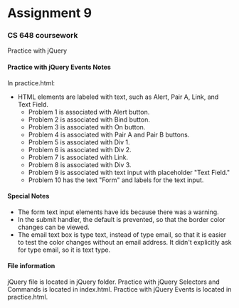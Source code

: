 # Assignment 9

### CS 648 coursework
Practice with jQuery

#### Practice with jQuery Events Notes
In practice.html:
- HTML elements are labeled with text, such as Alert, Pair A, Link, and Text Field.
    - Problem 1 is associated with Alert button.
    - Problem 2 is associated with Bind button.
    - Problem 3 is associated with On button.
    - Problem 4 is associated with Pair A and Pair B buttons.
    - Problem 5 is associated with Div 1.
    - Problem 6 is associated with Div 2.
    - Problem 7 is associated with Link.
    - Problem 8 is associated with Div 3.
    - Problem 9 is associated with text input with placeholder "Text Field."
    - Problem 10 has the text "Form" and labels for the text input.  

#### Special Notes
- The form text input elements have ids because there was a warning.  
- In the submit handler, the default is prevented, so that the border color changes can be viewed.
- The email text box is type text, instead of type email, so that it is easier to
  test the color changes without an email address. It didn't explicitly ask for type email, so it is text type.

#### File information
jQuery file is located in jQuery folder.
Practice with jQuery Selectors and Commands is located in index.html.
Practice with jQuery Events is located in practice.html.
